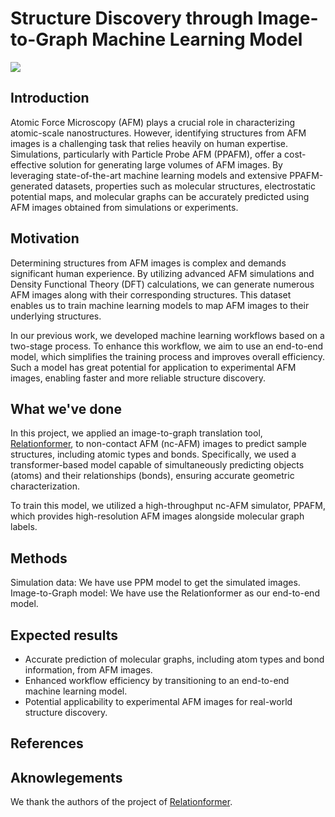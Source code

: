 # Structure Discovery through Image-to-Graph Machine Learning Model

![](https://cdn.jsdelivr.net/gh/HuangJiaLian/DataBase0@master/uPic/2024-12-17-19-30-Hello.png)

## Introduction

Atomic Force Microscopy (AFM) plays a crucial role in characterizing atomic-scale nanostructures. However, identifying structures from AFM images is a challenging task that relies heavily on human expertise. Simulations, particularly with Particle Probe AFM (PPAFM), offer a cost-effective solution for generating large volumes of AFM images. By leveraging state-of-the-art machine learning models and extensive PPAFM-generated datasets, properties such as molecular structures, electrostatic potential maps, and molecular graphs can be accurately predicted using AFM images obtained from simulations or experiments.

## Motivation

Determining structures from AFM images is complex and demands significant human experience. By utilizing advanced AFM simulations and Density Functional Theory (DFT) calculations, we can generate numerous AFM images along with their corresponding structures. This dataset enables us to train machine learning models to map AFM images to their underlying structures.

In our previous work, we developed machine learning workflows based on a two-stage process. To enhance this workflow, we aim to use an end-to-end model, which simplifies the training process and improves overall efficiency. Such a model has great potential for application to experimental AFM images, enabling faster and more reliable structure discovery.

## What we've done

In this project, we applied an image-to-graph translation tool, [Relationformer](https://github.com/suprosanna/relationformer), to non-contact AFM (nc-AFM) images to predict sample structures, including atomic types and bonds. Specifically, we used a transformer-based model capable of simultaneously predicting objects (atoms) and their relationships (bonds), ensuring accurate geometric characterization.

To train this model, we utilized a high-throughput nc-AFM simulator, PPAFM, which provides high-resolution AFM images alongside molecular graph labels.

## Methods

Simulation data: We have use PPM model to get the simulated images. 
Image-to-Graph model: We have use the Relationformer as our end-to-end model. 

## Expected results

- Accurate prediction of molecular graphs, including atom types and bond information, from AFM images.
- Enhanced workflow efficiency by transitioning to an end-to-end machine learning model.
- Potential applicability to experimental AFM images for real-world structure discovery.

## References

## Aknowlegements

We thank the authors of the project of [Relationformer](https://github.com/suprosanna/relationformer).

